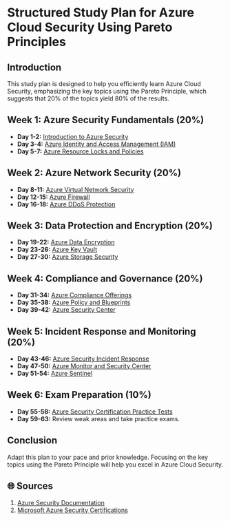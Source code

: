 # Structured Study Plan for Azure Cloud Security Using Pareto Principles

## Introduction
This study plan is designed to help you efficiently learn Azure Cloud Security, emphasizing the key topics using the Pareto Principle, which suggests that 20% of the topics yield 80% of the results.

## Week 1: Azure Security Fundamentals (20%)
- **Day 1-2:** [Introduction to Azure Security](https://docs.microsoft.com/en-us/azure/security/fundamentals/intro-to-security-in-azure)
- **Day 3-4:** [Azure Identity and Access Management (IAM)](https://docs.microsoft.com/en-us/azure/active-directory/identity-access-management-what-is)
- **Day 5-7:** [Azure Resource Locks and Policies](https://docs.microsoft.com/en-us/azure/azure-resource-manager/management/lock-resources)

## Week 2: Azure Network Security (20%)
- **Day 8-11:** [Azure Virtual Network Security](https://docs.microsoft.com/en-us/azure/security-center/secure-connectivity-introduction)
- **Day 12-15:** [Azure Firewall](https://docs.microsoft.com/en-us/azure/firewall/overview)
- **Day 16-18:** [Azure DDoS Protection](https://docs.microsoft.com/en-us/azure/ddos-protection/ddos-protection-overview)

## Week 3: Data Protection and Encryption (20%)
- **Day 19-22:** [Azure Data Encryption](https://docs.microsoft.com/en-us/azure/security/fundamentals/encryption-overview)
- **Day 23-26:** [Azure Key Vault](https://docs.microsoft.com/en-us/azure/key-vault/general/overview)
- **Day 27-30:** [Azure Storage Security](https://docs.microsoft.com/en-us/azure/security/fundamentals/secure-your-storage-account)

## Week 4: Compliance and Governance (20%)
- **Day 31-34:** [Azure Compliance Offerings](https://docs.microsoft.com/en-us/azure/security/fundamentals/azure-compliance)
- **Day 35-38:** [Azure Policy and Blueprints](https://docs.microsoft.com/en-us/azure/governance/blueprints/overview)
- **Day 39-42:** [Azure Security Center](https://docs.microsoft.com/en-us/azure/security-center/overview)

## Week 5: Incident Response and Monitoring (20%)
- **Day 43-46:** [Azure Security Incident Response](https://docs.microsoft.com/en-us/azure/security/fundamentals/incident-response)
- **Day 47-50:** [Azure Monitor and Security Center](https://docs.microsoft.com/en-us/azure/security-center/security-center-intro)
- **Day 51-54:** [Azure Sentinel](https://docs.microsoft.com/en-us/azure/sentinel/overview)

## Week 6: Exam Preparation (10%)
- **Day 55-58:** [Azure Security Certification Practice Tests](https://learn.microsoft.com/en-us/certifications/azure-security-engineer)
- **Day 59-63:** Review weak areas and take practice exams.

## Conclusion
Adapt this plan to your pace and prior knowledge. Focusing on the key topics using the Pareto Principle will help you excel in Azure Cloud Security.

## 🌐 Sources
1. [Azure Security Documentation](https://docs.microsoft.com/en-us/azure/security/)
2. [Microsoft Azure Security Certifications](https://learn.microsoft.com/en-us/certifications/azure-security-engineer)
